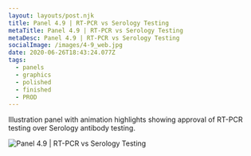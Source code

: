 ```yaml
---
layout: layouts/post.njk
title: Panel 4.9 | RT-PCR vs Serology Testing
metaTitle: Panel 4.9 | RT-PCR vs Serology Testing
metaDesc: Panel 4.9 | RT-PCR vs Serology Testing
socialImage: /images/4-9_web.jpg
date: 2020-06-26T18:43:24.077Z
tags:
  - panels
  - graphics
  - polished
  - finished
  - PROD
---
```

Illustration panel with animation highlights showing approval of RT-PCR testing over Serology antibody testing.



![Panel 4.9 | RT-PCR vs Serology Testing](/images/4-9_web.jpg "Panel 4.9 | RT-PCR vs Serology Testing")